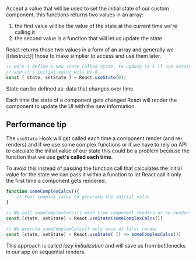 Accept a value that will be used to set the initial state of our custom component, this functions returns two values in an array:
1. the first value will be the value of the state at the current time we're calling it
2. the second value is a function that will let us update the state

React returns those two values in a form of an array and generally we [[destruct]] those to make simplier to access and use them later.
```js
// Here I define a new state called state, to update it I'll use setState()
// and it's initial value will be 0
const [ state, setState ] = React.useState(0);
```
State can be defined as: data that changes over time.

Each time the state of a component gets changed React will render the component to update the UI with the new information.

## Performance tip
The `useState` Hook will get called each time a component render (and re-renders) and if we use some complex functions or if we have to rely on API to calculate the initial value of our state this could be a problem because the function that we use **get's called each time**.

To avoid this instead of passing the function call that calculates the initial value for the state we can pass it within a function to let React call it only the first time a component gets rendered.

```js
function someComplexCalcs(){
	// Your complex calcs to generate the initial value
}

// We call someComplexCalcs() each time component renders or re-renders
const [state, setState] = React.useState(someComplexCalcs())

// We execute someComplexCalcs() only once at first render
const [state, setState] = React.useState( () => someComplexCalcs())
```
This approach is called *lazy initialization* and will save us from bottlenecks in our app on sequential renders.
